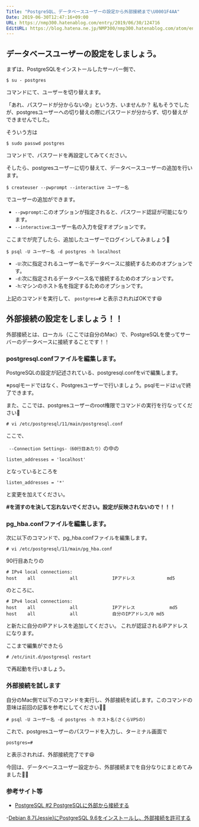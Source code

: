 ```yaml
---
Title: "PostgreSQL、データベースユーザーの設定から外部接続まで\U0001F4AA"
Date: 2019-06-30T12:47:16+09:00
URL: https://nmp300.hatenablog.com/entry/2019/06/30/124716
EditURL: https://blog.hatena.ne.jp/NMP300/nmp300.hatenablog.com/atom/entry/17680117127210927034
---
```


## データベースユーザーの設定をしましょう。
まずは、PostgreSQLをインストールしたサーバー側で、

```
$ su - postgres
```

コマンドにて、ユーザーを切り替えます。

「あれ、パスワードが分からない😰」という方、いませんか？
私もそうでしたが、postgresユーザーへの切り替えの際にパスワードが分からず、切り替えができませんでした。

そういう方は　

```
$ sudo passwd postgres
```

コマンドで、パスワードを再設定してみてください。

そしたら、postgresユーザーに切り替えて、データベースユーザーの追加を行います。

```
$ createuser --pwprompt --interactive ユーザー名
```

でユーザーの追加ができます。


- `--pwprompt`:このオプションが指定されると、パスワード認証が可能になります。
- `--interactive`:ユーザー名の入力を促すオプションです。

ここまでが完了したら、追加したユーザーでログインしてみましょう💪

```
$ psql -U ユーザー名 -d postgres -h localhost
```

- `-U`:次に指定されるユーザー名でデータベースに接続するためのオプションです。
- `-d`:次に指定されるデータベース名で接続するためのオプションです。
- `-h`:マシンのホスト名を指定するためのオプションです。


上記のコマンドを実行して、
```postgres=#```
と表示されればOKです😆



## 外部接続の設定をしましょう！！
外部接続とは、ローカル（ここでは自分のMac）で、PostgreSQLを使ってサーバーのデータベースに接続することです！！

### postgresql.confファイルを編集します。
PostgreSQLの設定が記述されている、postgresql.confをviで編集します。

※psqlモードではなく、Postgresユーザーで行いましょう。psqlモードは`\q`で終了できます。

また、ここでは、postgresユーザーのroot権限でコマンドの実行を行なってください🙏
```
# vi /etc/postgresql/11/main/postgresql.conf
```
ここで、

`
--Connection Settings-（60行目あたり）`の中の

```
listen_addresses = 'localhost'   
```

となっているところを

```
listen_addresses = '*'   
```

と変更を加えてください。

**#を消すのを決して忘れないでください。設定が反映されないので！！！**

### pg_hba.confファイルを編集します。
次に以下のコマンドで、pg_hba.confファイルを編集します。

```
# vi /etc/postgresql/11/main/pg_hba.conf
```

90行目あたりの

```
# IPv4 local connections:
host    all             all             IPアドレス            md5
```

のところに、

```
# IPv4 local connections:
host    all             all             IPアドレス             md5
host    all             all             自分のIPアドレス/0 md5
```

と新たに自分のIPアドレスを追加してください。
これが認証されるIPアドレスになります。


ここまで編集ができたら
```
# /etc/init.d/postgresql restart
```

で再起動を行いましょう。


### 外部接続を試します
自分のMac側で以下のコマンドを実行し、外部接続を試します。このコマンドの意味は前回の記事を参考にしてください🙇‍♂️

```
# psql -U ユーザー名 -d postgres -h ホスト名(さくらVPSの)
```

これで、postgresユーザーのパスワードを入力し、ターミナル画面で

```
postgres=# 
```
と表示されれば、外部接続完了です😆


今回は、データベースユーザー設定から、外部接続までを自分なりにまとめてみました🙇‍♂️


### 参考サイト等
- [PostgreSQL #2 PostgreSQLに外部から接続する](http://izumii19.hatenablog.com/entry/2018/12/09/152714)

-[Debian 8.7(Jessie)にPostgreSQL 9.6をインストールし、外部接続を許可する](
 https://symfoware.blog.fc2.com/blog-entry-1948.html)
